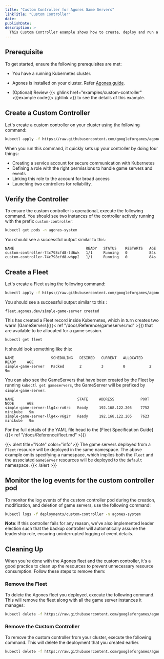 ```yaml
---
title: "Custom Controller for Agones Game Servers"
linkTitle: "Custom Controller"
date:
publishDate:
description: >
  This Custom Controller example shows how to create, deploy and run a Custom Kubernetes Controller for Agones that logs changes to GameServers and modifies their labels.
---
```


## Prerequisite

To get started, ensure the following prerequisites are met:

  - You have a running Kubernetes cluster.
  
  - Agones is installed on your cluster. Refer [Agones guide](https://agones.dev/site/docs/installation/install-agones/).

  - (Optional) Review {{< ghlink href="examples/custom-controller" >}}example code{{< /ghlink >}} to see the details of this example.

## Create a Custom Controller

Let's create a custom controller on your cluster using the following command:

```bash
kubectl apply -f https://raw.githubusercontent.com/googleforgames/agones/release-1.39.0/examples/custom-controller/deployment.yaml
```

When you run this command, it quickly sets up your controller by doing four things: 
 - Creating a service account for secure communication with Kubernetes
 - Defining a role with the right permissions to handle game servers and events
 - Linking this role to the account for broad access
 - Launching two controllers for reliability.

## Verify the Controller

To ensure the custom controller is operational, execute the following command. You should see two instances of the controller actively running with the prefix `custom-controller`:

```bash
kubectl get pods -n agones-system
```

You should see a successful output similar to this:

```
NAME                                 READY   STATUS    RESTARTS   AGE
custom-controller-74c798cfd8-ld6wk   1/1     Running   0          84s
custom-controller-74c798cfd8-whpp2   1/1     Running   0          84s
```

## Create a Fleet

Let's create a Fleet using the following command:

```bash
kubectl apply -f https://raw.githubusercontent.com/googleforgames/agones/{{< release-branch >}}/examples/simple-game-server/fleet.yaml
```

You should see a successful output similar to this :

```
fleet.agones.dev/simple-game-server created
```

This has created a Fleet record inside Kubernetes, which in turn creates two warm [GameServers]({{< ref "/docs/Reference/gameserver.md" >}})
that are available to be allocated for a game session.

```bash
kubectl get fleet
```
It should look something like this:

```
NAME                 SCHEDULING   DESIRED   CURRENT   ALLOCATED   READY     AGE
simple-game-server   Packed       2         3         0           2         9m
```

You can also see the GameServers that have been created by the Fleet by running `kubectl get gameservers`,
the GameServer will be prefixed by `simple-game-server`.

```
NAME                             STATE     ADDRESS            PORT   NODE      AGE
simple-game-server-llg4x-rx6rc   Ready     192.168.122.205    7752   minikube   9m
simple-game-server-llg4x-v6g2r   Ready     192.168.122.205    7623   minikube   9m
```

For the full details of the YAML file head to the [Fleet Specification Guide]({{< ref "/docs/Reference/fleet.md" >}})

{{< alert title="Note" color="info">}} The game servers deployed from a `Fleet` resource will be deployed in the same namespace. The above example omits specifying a namespace, which implies both the `Fleet` and the associated `GameServer` resources will be deployed to the `default` namespace. {{< /alert >}}

## Monitor the log events for the custom controller pod

To monitor the log events of the custom controller pod during the creation, modification, and deletion of game servers, use the following command:

```bash
kubectl logs -f deployments/custom-controller -n agones-system
```

**Note**: If this controller fails for any reason, we've also implemented leader election such that the backup controller will automatically assume the leadership role, ensuring uninterrupted logging of event details.

## Cleaning Up

When you're done with the Agones fleet and the custom controller, it's a good practice to clean up the resources to prevent unnecessary resource consumption. Follow these steps to remove them:

### Remove the Fleet

To delete the Agones fleet you deployed, execute the following command. This will remove the fleet along with all the game server instances it manages:

```bash
kubectl delete -f https://raw.githubusercontent.com/googleforgames/agones/release-1.39.0/examples/simple-game-server/fleet.yaml
```

### Remove the Custom Controller

To remove the custom controller from your cluster, execute the following command. This will delete the deployment that you created earlier.

```bash
kubectl delete -f https://raw.githubusercontent.com/googleforgames/agones/release-1.39.0/examples/custom-controller/deployment.yaml
```
